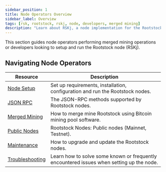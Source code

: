 ```yaml
---
sidebar_position: 1
title: Node Operators Overview
sidebar_label: Overview
tags: [rsk, rootstock, rskj, node, developers, merged mining]
description: "Learn about RSKj, a node implementation for the Rootstock blockchain and merged mining on Rootstock."
---
```


This section guides node operators performing merged mining operations or developers looking to setup and run the Rootstock node (RSKj).

## Navigating Node Operators

| Resource                                                       | Description                                                                                    |
| ----------------------------------------------------------- | ---------------------------------------------------------------------------------------------- |
| [Node Setup](/node-operators/setup/installation/) | Set up requirements, installation, configuration and run the Rootstock nodes. |
| [JSON RPC](/node-operators/json-rpc/methods/) | The JSON-RPC methods supported by Rootstock nodes.|
| [Merged Mining](/node-operators/merged-mining/getting-started/) | How to merge mine Rootstock using Bitcoin mining pool software.|
| [Public Nodes](/node-operators/public-nodes/) | Rootstock Nodes: Public nodes (Mainnet, Testnet).|
| [Maintenance](/node-operators/maintenance/network-upgrades/) | How to upgrade and update the Rootstock nodes.|
| [Troubleshooting](/node-operators/troubleshooting/) | Learn how to solve some known or frequently encountered issues when setting up the node.|